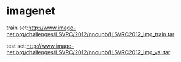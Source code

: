 # imagenet

train set:http://www.image-net.org/challenges/LSVRC/2012/nnoupb/ILSVRC2012_img_train.tar

test set:http://www.image-net.org/challenges/LSVRC/2012/nnoupb/ILSVRC2012_img_val.tar
